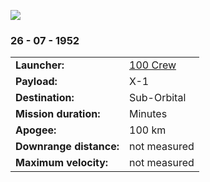 

![](crew﻿-so1.jpg)
### 26 - 07 - 1952

|          |                |
|----------|----------------|
| **Launcher:** | [100 Crew](../lvs/100-crew.md) |
| **Payload:** | X-1 |
| **Destination:** | Sub-Orbital |
| **Mission duration:** | Minutes |
| **Apogee:**| 100 km |
| **Downrange distance:** | not measured |
| **Maximum velocity:** | not measured |


